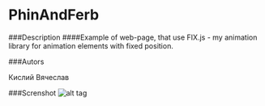 # PhinAndFerb
###Description
####Example of web-page, that use FIX.js - my animation library for animation elements with fixed position.

###Autors

Кислий Вячеслав 

###Screnshot
![alt tag](https://drive.google.com/uc?export=download&confirm=no_antivirus&id=0B6e_J8luQpfFbVpZVkN1RTB2UzQ)

